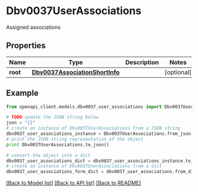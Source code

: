 # Dbv0037UserAssociations

Assigned associations

## Properties
Name | Type | Description | Notes
------------ | ------------- | ------------- | -------------
**root** | [**Dbv0037AssociationShortInfo**](Dbv0037AssociationShortInfo.md) |  | [optional] 

## Example

```python
from openapi_client.models.dbv0037_user_associations import Dbv0037UserAssociations

# TODO update the JSON string below
json = "{}"
# create an instance of Dbv0037UserAssociations from a JSON string
dbv0037_user_associations_instance = Dbv0037UserAssociations.from_json(json)
# print the JSON string representation of the object
print Dbv0037UserAssociations.to_json()

# convert the object into a dict
dbv0037_user_associations_dict = dbv0037_user_associations_instance.to_dict()
# create an instance of Dbv0037UserAssociations from a dict
dbv0037_user_associations_form_dict = dbv0037_user_associations.from_dict(dbv0037_user_associations_dict)
```
[[Back to Model list]](../README.md#documentation-for-models) [[Back to API list]](../README.md#documentation-for-api-endpoints) [[Back to README]](../README.md)


